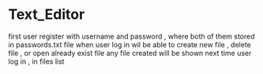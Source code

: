 # Text_Editor
first user register with username and password , where both of them stored in passwords.txt file 
when user log in wil be able
 to create new file , delete file , or open already exist  file 
any file created will be shown next time user log in , in files list 

